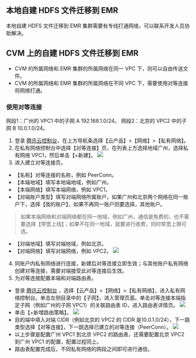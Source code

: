 ## 本地自建 HDFS 文件迁移到 EMR
本地自建 HDFS 文件迁移到 EMR 集群需要有专线打通网络，可以联系开发人员协助解决。

## CVM 上的自建 HDFS 文件迁移到 EMR
- CVM 的所属网络和 EMR 集群的所属网络在同一 VPC 下，则可以自由传送文件。
- CVM 的所属网络和 EMR 集群的所属网络在不同 VPC 下，需要使用对等连接将网络打通。

### 使用对等连接
网段1：广州的 VPC1 中的子网 A 192.168.1.0/24。
网段2：北京的 VPC2 中的子网 B 10.0.1.0/24。

1. 登录 [腾讯云控制台](https://console.cloud.tencent.com/)，在上方导航条选择【云产品】>【网络】>【私有网络】。
2. 在私有网络控制台中选择【对等连接】页，在列表上方选择地域广州，选择私有网络 VPC1，然后单击【+新建】。
![](https://main.qcloudimg.com/raw/5243343aeda2c4704473cb5545a3fbe0.png)
3. 进入建立对等连接页。
 - 【名称】对等连接的名称，例如 PeerConn。
 - 【本端地域】填写本地端地域，例如广州。
 - 【本端网络】填写本端网络，例如 VPC1。
 - 【对端账户类型】填写对端网络所属账户，如果广州和北京两个网络在同一账户下，选择【我的账户】，如果不再同一账户则要选择，其他账户。
 >如果本端网络和对端网络都在同一地域，例如广州，通信是免费的，也不需要选择【带宽上线】；如果不在同一地域，就要进行收费，同时带宽上限可选。
 - 【对端地域】填写对端地域，例如北京。
 - 【对端网络】填写对端网络，例如 VPC2。
![](https://main.qcloudimg.com/raw/db6f724672169e44f45bd1e1af9fb40d.png)
4. 同账户内私有网络进行连接，新建后对等连接立即生效；与其他账户私有网络创建对等连接，需要对端接受此对等连接后生效。
5. 为对等连接配置本端和对端路由表。
 - 登录 [腾讯云控制台](https://console.cloud.tencent.com/) ，选择【云产品】>【网络】>【私有网络】，进入私有网络控制台。单击左侧目录中的【子网】，进入管理页面。单击对等连接本端指定子网（例如广州的子网 VPC1）的关联路由表 ID，进入路由表详情页。
![](https://main.qcloudimg.com/raw/e858f68b515b1e9645cb782245091db7.png)
 - 单击【+新增路由策略】。
 ![](https://main.qcloudimg.com/raw/cfbccd948b73c37fa0c3763eca73f6cc.png)
 - 目的端中填入对端 CIDR（例如北京的 VPC2 的 CIDR 是10.0.1.0/24），下一跳类型选择【对等连接】，下一跳选择已建立的对等连接（PeerConn）。
 ![](https://main.qcloudimg.com/raw/badee3ed07b455ad140eebfb0cdcd2ae.png)
 - 以上步骤是配置广州 VPC1 到北京 VPC2 的路由表，还需要配置北京 VPC2 到广州 VPC1 的配置，配置过程同上。
 - 路由表配置完成后，不同私有网络的网段之间即可进行通信。
